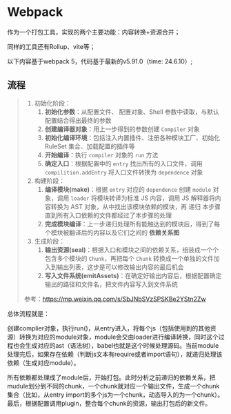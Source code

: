 # Webpack

作为一个打包工具，实现的两个主要功能：内容转换+资源合并；

同样的工具还有Rollup、vite等；



以下内容基于webpack 5，代码基于最新的v5.91.0（time: 24.6.10）;

## 流程

> 1. 初始化阶段：
>    1. **初始化参数**：从配置文件、 配置对象、Shell 参数中读取，与默认配置结合得出最终的参数
>    2. **创建编译器对象**：用上一步得到的参数创建 `Compiler` 对象
>    3. **初始化编译环境**：包括注入内置插件、注册各种模块工厂、初始化 RuleSet 集合、加载配置的插件等
>    4. **开始编译**：执行 `compiler` 对象的 `run` 方法
>    5. **确定入口**：根据配置中的 `entry` 找出所有的入口文件，调用 `compilition.addEntry` 将入口文件转换为 `dependence` 对象
> 2. 构建阶段：
>    1. **编译模块(make)**：根据 `entry` 对应的 `dependence` 创建 `module` 对象，调用 `loader` 将模块转译为标准 JS 内容，调用 JS 解释器将内容转换为 AST 对象，从中找出该模块依赖的模块，再 递归 本步骤直到所有入口依赖的文件都经过了本步骤的处理
>    2. **完成模块编译**：上一步递归处理所有能触达到的模块后，得到了每个模块被翻译后的内容以及它们之间的 **依赖关系图**
> 3. 生成阶段：
>    1. **输出资源(seal)**：根据入口和模块之间的依赖关系，组装成一个个包含多个模块的 `Chunk`，再把每个 `Chunk` 转换成一个单独的文件加入到输出列表，这步是可以修改输出内容的最后机会
>    2. **写入文件系统(emitAssets)**：在确定好输出内容后，根据配置确定输出的路径和文件名，把文件内容写入到文件系统
>
> 参考：https://mp.weixin.qq.com/s/SbJNbSVzSPSKBe2YStn2Zw



总体流程就是：

创建complier对象，执行run()，从entry进入，将每个js（包括使用到的其他资源）转换为对应的module对象，module会交由loader进行编译转换，同时这个过程也会生成对应的ast（语法树），babel也就是这个时候处理源码。当前module处理完后，如果存在依赖（判断js文本有require或者import语句），就递归处理该依赖（生成对应module）。

所有依赖都处理成了module后，开始打包。此时分析之前递归的依赖关系，把mudule划分到不同的chunk，一个chunk就对应一个输出文件，生成一个chunk集合（比如，从entry import的多个js为一个chunk，动态导入的为一个chunk）。最后，根据配置调用plugin，整合每个chunk的资源，输出打包后的新文件。
